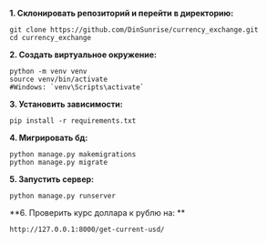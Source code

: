 **1. Склонировать репозиторий и перейти в директорию:**
		
	git clone https://github.com/DinSunrise/currency_exchange.git
	cd currency_exchange

**2. Создать виртуальное окружение:**

	python -m venv venv
	source venv/bin/activate 
 	#Windows: `venv\Scripts\activate`

**3. Установить зависимости:**

	pip install -r requirements.txt

**4. Мигрировать бд:**

	python manage.py makemigrations
	python manage.py migrate

**5. Запустить сервер:**

	python manage.py runserver

**6. Проверить курс доллара к рублю на: **

	http://127.0.0.1:8000/get-current-usd/
